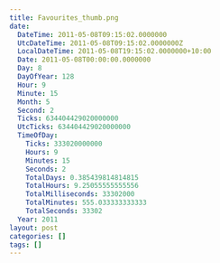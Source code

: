 ```yaml
---
title: Favourites_thumb.png
date:
  DateTime: 2011-05-08T09:15:02.0000000
  UtcDateTime: 2011-05-08T09:15:02.0000000Z
  LocalDateTime: 2011-05-08T19:15:02.0000000+10:00
  Date: 2011-05-08T00:00:00.0000000
  Day: 8
  DayOfYear: 128
  Hour: 9
  Minute: 15
  Month: 5
  Second: 2
  Ticks: 634404429020000000
  UtcTicks: 634404429020000000
  TimeOfDay:
    Ticks: 333020000000
    Hours: 9
    Minutes: 15
    Seconds: 2
    TotalDays: 0.385439814814815
    TotalHours: 9.25055555555556
    TotalMilliseconds: 33302000
    TotalMinutes: 555.033333333333
    TotalSeconds: 33302
  Year: 2011
layout: post
categories: []
tags: []
---
```


